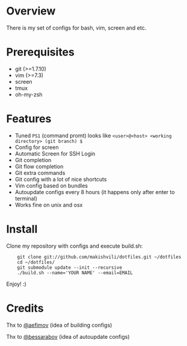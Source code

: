 Overview
=========================
There is my set of configs for bash, vim, screen and etc.

Prerequisites
=========================
  * git (>=1.7.10)
  * vim (>=7.3)
  * screen
  * tmux
  * oh-my-zsh

Features
=========================
  * Tuned `PS1` (command promt) looks like `<user>@<host> <working directory> (git branch) $`
  * Config for screen
  * Automatic Screen for SSH Login
  * Git completion
  * Git flow completion
  * Git extra commands
  * Git config with a lot of nice shortcuts
  * Vim config based on bundles
  * Autoupdate configs every 8 hours (it happens only after enter to terminal)
  * Works fine on unix and osx

Install
=========================
Clone my repository with configs and execute build.sh:

```
    git clone git://github.com/makishvili/dotfiles.git ~/dotfiles
    cd ~/dotfiles/
    git submodule update --init --recursive
    ./build.sh --name='YOUR NAME' --email=EMAIL
```
Enjoy! :)

Credits
=========================
Thx to [@aefimov](https://twitter.com/#!/aefimov_box) (idea of building configs)

Thx to [@bessarabov](https://twitter.com/#!/bessarabov) (idea of autoupdate configs)
